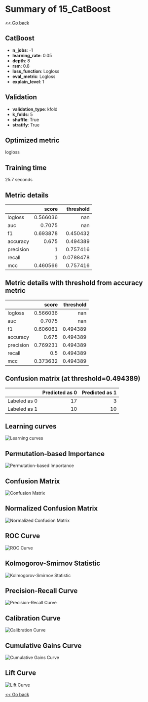 # Summary of 15_CatBoost

[<< Go back](../README.md)


## CatBoost
- **n_jobs**: -1
- **learning_rate**: 0.05
- **depth**: 8
- **rsm**: 0.8
- **loss_function**: Logloss
- **eval_metric**: Logloss
- **explain_level**: 1

## Validation
 - **validation_type**: kfold
 - **k_folds**: 5
 - **shuffle**: True
 - **stratify**: True

## Optimized metric
logloss

## Training time

25.7 seconds

## Metric details
|           |    score |   threshold |
|:----------|---------:|------------:|
| logloss   | 0.566036 | nan         |
| auc       | 0.7075   | nan         |
| f1        | 0.693878 |   0.450432  |
| accuracy  | 0.675    |   0.494389  |
| precision | 1        |   0.757416  |
| recall    | 1        |   0.0788478 |
| mcc       | 0.460566 |   0.757416  |


## Metric details with threshold from accuracy metric
|           |    score |   threshold |
|:----------|---------:|------------:|
| logloss   | 0.566036 |  nan        |
| auc       | 0.7075   |  nan        |
| f1        | 0.606061 |    0.494389 |
| accuracy  | 0.675    |    0.494389 |
| precision | 0.769231 |    0.494389 |
| recall    | 0.5      |    0.494389 |
| mcc       | 0.373632 |    0.494389 |


## Confusion matrix (at threshold=0.494389)
|              |   Predicted as 0 |   Predicted as 1 |
|:-------------|-----------------:|-----------------:|
| Labeled as 0 |               17 |                3 |
| Labeled as 1 |               10 |               10 |

## Learning curves
![Learning curves](learning_curves.png)

## Permutation-based Importance
![Permutation-based Importance](permutation_importance.png)
## Confusion Matrix

![Confusion Matrix](confusion_matrix.png)


## Normalized Confusion Matrix

![Normalized Confusion Matrix](confusion_matrix_normalized.png)


## ROC Curve

![ROC Curve](roc_curve.png)


## Kolmogorov-Smirnov Statistic

![Kolmogorov-Smirnov Statistic](ks_statistic.png)


## Precision-Recall Curve

![Precision-Recall Curve](precision_recall_curve.png)


## Calibration Curve

![Calibration Curve](calibration_curve_curve.png)


## Cumulative Gains Curve

![Cumulative Gains Curve](cumulative_gains_curve.png)


## Lift Curve

![Lift Curve](lift_curve.png)



[<< Go back](../README.md)
